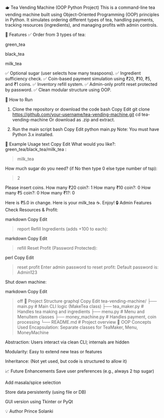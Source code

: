🫖 Tea Vending Machine (OOP Python Project)
This is a command-line tea vending machine built using Object-Oriented Programming (OOP) principles in Python. It simulates ordering different types of tea, handling payments, tracking resources (ingredients), and managing profits with admin controls.

📂 Features
✅ Order from 3 types of tea:

green_tea

black_tea

milk_tea

✅ Optional sugar (user selects how many teaspoons).
✅ Ingredient sufficiency check.
✅ Coin-based payment simulation using ₹20, ₹10, ₹5, and ₹1 coins.
✅ Inventory refill system.
✅ Admin-only profit reset protected by password.
✅ Clean modular structure using OOP.

🚀 How to Run
1. Clone the repository or download the code
bash
Copy
Edit
git clone https://github.com/your-username/tea-vending-machine.git
cd tea-vending-machine
Or download as .zip and extract.

2. Run the main script
bash
Copy
Edit
python main.py
Note: You must have Python 3.x installed.

🧾 Example Usage
text
Copy
Edit
What would you like?: green_tea/black_tea/milk_tea :
> milk_tea

How much sugar do you need? (if No then type 0 else type number of tsp): 
> 2

Please insert coins.
How many ₹20 coin?: 1
How many ₹10 coin?: 0
How many ₹5 coin?: 0
How many ₹1?: 0

Here is ₹5.0 in change.
Here is your milk_tea ☕️. Enjoy!
🔒 Admin Features
Check Resources & Profit:

markdown
Copy
Edit
> report
Refill Ingredients (adds +100 to each):

markdown
Copy
Edit
> refill
Reset Profit (Password Protected):

perl
Copy
Edit
> reset profit
Enter admin password to reset profit:
Default password is: Admin123

Shut down machine:

markdown
Copy
Edit
> off
🧱 Project Structure
graphql
Copy
Edit
tea-vending-machine/
├── main.py              # Main CLI logic (MakeTea class)
├── tea_maker.py         # Handles tea making and ingredients
├── menu.py              # Menu and MenuItem classes
├── money_machine.py     # Handles payment, coin processing
└── README.md            # Project overview
🧠 OOP Concepts Used
Encapsulation: Separate classes for TeaMaker, Menu, MoneyMachine

Abstraction: Users interact via clean CLI; internals are hidden

Modularity: Easy to extend new teas or features

Inheritance: (Not yet used, but code is structured to allow it)

📈 Future Enhancements
Save user preferences (e.g., always 2 tsp sugar)

Add masala/spice selection

Store data persistently (using file or DB)

GUI version using Tkinter or PyQt

💡 Author
Prince Solanki